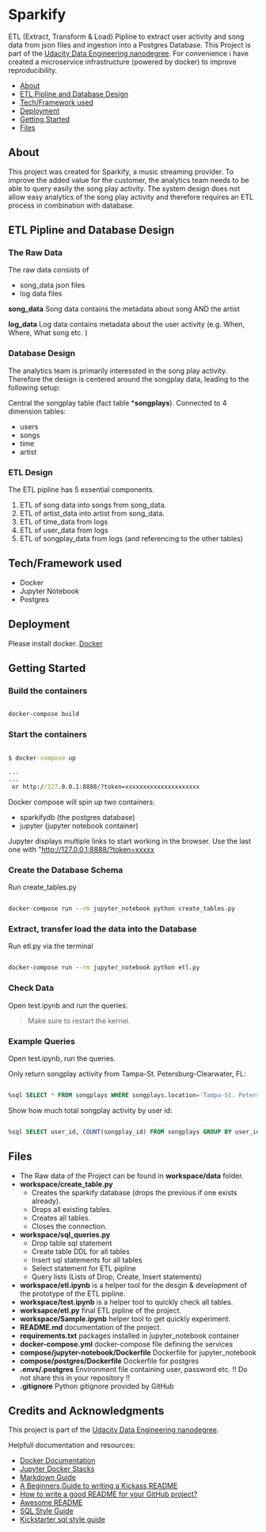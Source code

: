 # Sparkify

ETL (Extract, Transform & Load) Pipline to extract user activity and song data from json files and ingestion into a Postgres Database.
This Project is part of the [Udacity Data Engineering nanodegree](https://www.udacity.com/course/data-engineer-nanodegree--nd027).
For convenience i have created a microservice infrastructure (powered by docker) to improve reproducibility.

- [About](#about)
- [ETL Pipline and Database Design](#etl-pipline-and-database-design)
- [Tech/Framework used](#tech/framework-used)
- [Deployment](#deployment)
- [Getting Started](#getting_started)
- [Files](#files)

## About

This project was created for Sparkify, a music streaming provider. To improve the added value for the
customer, the analytics team needs to be able to query easily the song play activity.
The system design does not allow easy analytics of the song play activity and therefore requires
an ETL process in combination with database.

## ETL Pipline and Database Design

### The Raw Data

The raw data consists of

- song_data json files
- log data files

**song_data**
Song data contains the metadata about song AND the artist

**log_data**
Log data contains metadata about the user activity (e.g. When, Where, What song etc. )

### Database Design

The analytics team is primarily interessted in the song play activity. Therefore the design is centered
around the songplay data, leading to the following setup:

Central the songplay table (fact table ***songplays**).
Connected to 4 dimension tables:

- users
- songs
- time
- artist

### ETL Design

The ETL pipline has 5 essential components.

1. ETL of song data into songs from song_data.
2. ETL of artist_data into artist from song_data.
3. ETL of time_data from logs
4. ETL of user_data from logs
5. ETL of songplay_data from logs (and referencing to the other tables)

## Tech/Framework used

- Docker
- Jupyter Notebook
- Postgres

## Deployment

Please install docker.
[Docker](https://www.docker.com/)

## Getting Started

### Build the containers

```cmd

docker-compose build

```

### Start the containers

```cmd

$ docker-compose up

...
...
 or http://127.0.0.1:8888/?token=xxxxxxxxxxxxxxxxxxxxx

```

Docker compose will spin up two containers:

- sparkifydb (the postgres database)
- jupyter (jupyter notebook container)

Jupyter displays multiple links to start working in the browser. Use the last one with "http://127.0.0.1:8888/?token=xxxxx

### Create the Database Schema

Run create_tables.py

```cmd

docker-compose run --rm jupyter_notebook python create_tables.py

```

### Extract, transfer load the data into the Database

Run etl.py via the terminal

```cmd

docker-compose run --rm jupyter_notebook python etl.py

```

### Check Data

Open test.ipynb and run the queries.

>Make sure to restart the kernel.

### Example Queries

Open test.ipynb, run the queries.

Only return songplay activity from Tampa-St. Petersburg-Clearwater, FL:

```sql

%sql SELECT * FROM songplays WHERE songplays.location='Tampa-St. Petersburg-Clearwater, FL';

```

Show how much total songplay activity by user id:

```sql

%sql SELECT user_id, COUNT(songplay_id) FROM songplays GROUP BY user_id;

```

## Files

- The Raw data of the Project can be found in **workspace/data** folder.
- **workspace/create_table.py**
  - Creates the sparkify database (drops the previous if one exists already).
  - Drops all existing tables.
  - Creates all tables.
  - Closes the connection.
- **workspace/sql_queries.py**
  - Drop table sql statement
  - Create table DDL for all tables
  - Insert sql statements for all tables
  - Select statement for ETL pipline
  - Query lists (Lists of Drop, Create, Insert statements)
- **workspace/etl.ipynb** is a helper tool for the desgin & development of the prototype of the ETL pipline.
- **workspace/test.ipynb** is a helper tool to quickly check all tables.
- **worksapce/etl.py** final ETL pipline of the project.
- **workspace/Sample.ipynb** helper tool to get quickly experiment.
- **README.md** documentation of the project.
- **requirements.txt** packages installed in jupyter_notebook container
- **docker-compose.yml** docker-compose file defining the services
- **compose/jupyter-notebook/Dockerfile** Dockerfile for jupyter_notebook
- **compose/postgres/Dockerfile** Dockerfile for postgres
- **.envs/.postgres** Environment file containing user, password etc. !! Do not share this in your repository !!
- **.gitignore** Python gitignore provided by GitHub

## Credits and Acknowledgments

This project is part of the [Udacity Data Engineering nanodegree](https://www.udacity.com/course/data-engineer-nanodegree--nd027).

Helpfull documentation and resources:

- [Docker Documentation](https://docs.docker.com/)
- [Jupyter Docker Stacks](https://jupyter-docker-stacks.readthedocs.io/en/latest/using/recipes.html)
- [Markdown Guide](https://www.markdownguide.org/basic-syntax/)
- [A Beginners Guide to writing a Kickass README](https://meakaakka.medium.com/a-beginners-guide-to-writing-a-kickass-readme-7ac01da88ab3)
- [How to write a good README for your GitHub project?](https://bulldogjob.com/news/449-how-to-write-a-good-readme-for-your-github-project)
- [Awesome README](https://github.com/matiassingers/awesome-readme)
- [SQL Style Guide](https://www.sqlstyle.guide/)
- [Kickstarter sql style guide](https://gist.github.com/fredbenenson/7bb92718e19138c20591)
